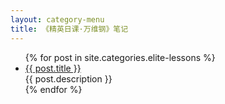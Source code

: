 ```yaml
---
layout: category-menu
title: 《精英日课·万维钢》笔记
---
```

<head>
  <meta name="google-adsense-account" content="ca-pub-1467729400140451">
  <script async src="https://pagead2.googlesyndication.com/pagead/js/adsbygoogle.js?client=ca-pub-1467729400140451"
     crossorigin="anonymous"></script>
  <!-- Google tag (gtag.js) -->
  <script async src="https://www.googletagmanager.com/gtag/js?id=G-90KFYRQSGN"></script>
  <script>
    window.dataLayer = window.dataLayer || [];
    function gtag(){dataLayer.push(arguments);}
    gtag('js', new Date());
    
    gtag('config', 'G-90KFYRQSGN');
  </script>
</head>
<div class="index-content">
      <ul class="artical-list">
        {% for post in site.categories.elite-lessons %}
        <li>
          <a href="{{ post.url }}" class="title">{{ post.title }}</a>
          <div class="title-desc">{{ post.description }}</div>
        </li>
        {% endfor %}
      </ul>
</div>